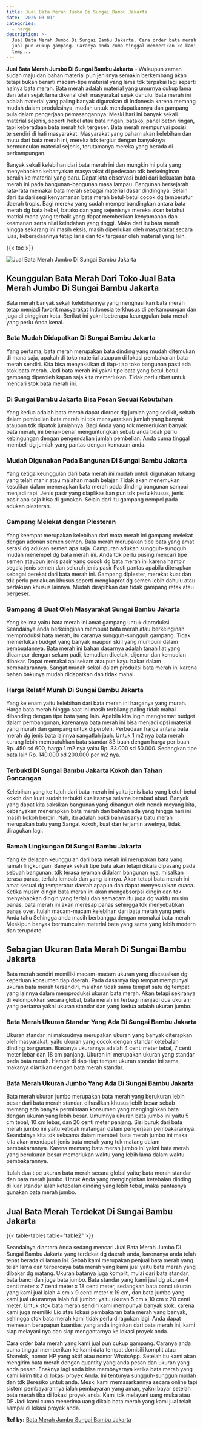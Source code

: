 ```yaml
---
title: Jual Bata Merah Jumbo Di Sungai Bambu Jakarta
date: '2025-03-01'
categories:
  - harga
description: >-
  Jual Bata Merah Jumbo Di Sungai Bambu Jakarta. Cara order bata merah yang kami
  jual pun cukup gampang. Caranya anda cuma tinggal memberikan ke kami data
  temp...
---
```


**Jual Bata Merah Jumbo Di Sungai Bambu Jakarta** – Walaupun zaman sudah maju dan bahan material pun jenisnya semakin berkembang akan tetapi bukan berarti macam-tipe material yang lama tdk terpakai lagi seperti halnya bata merah. Bata merah adalah material yang umurnya cukup lama dan telah sejak lama dikenal oleh masyarakat sejak dahulu. Bata merah ini adalah material yang paling banyak digunakan di Indonesia karena memang mudah dalam produksinya, mudah untuk mendapatkannya dan gampang pula dalam pengerjaan pemasangannya. Meski hari ini banyak sekali material sejenis, seperti hebel atau bata ringan, batako, panel beton ringan, tapi keberadaan bata merah tdk tergeser. Bata merah mempunyai posisi tersendiri di hati masyarakat. Masyarakat yang paham akan kelebihan dan mutu dari bata merah ini, mereka tdk tergiur dengan banyaknya bermunculan material sejenis, terutamanya mereka yang berada di perkampungan.

Banyak sekali kelebihan dari bata merah ini dan mungkin ini pula yang menyebabkan kebanyakan masyarakat di pedesaan tdk berkeinginan beralih ke material yang baru. Dapat kita observasi bukti dari kekuatan bata merah ini pada bangunan-bangunan masa lampau. Bangunan bersejarah rata-rata memakai bata merah sebagai material dasar dindingnya. Selain dari itu dari segi kenyamanan bata merah betul-betul cocok dg temperatur daerah tropis. Bagi mereka yang sudah memperbandingkan antara bata merah dg bata hebel, batako dan yang sejenisnya mereka akan ketahui matrial mana yang terbaik yang dapat memberikan kenyamanan dan keamanan serta nilai keindahan yang tinggi. Maka dari itu bata merah hingga sekarang ini masih eksis, masih diperlukan oleh masyarakat secara luas, keberadaannya tetap laris dan tdk tergeser oleh material yang lain.

{{< toc >}}

![Jual Bata Merah Jumbo Di Sungai Bambu Jakarta](/images/jual-bata-merah-02.png)

## Keunggulan Bata Merah Dari Toko Jual Bata Merah Jumbo Di Sungai Bambu Jakarta

Bata merah banyak sekali kelebihannya yang menghasilkan bata merah tetap menjadi favorit masyarakat Indonesia terkhusus di perkampungan dan juga di pinggiran kota. Berikut ini yakni beberapa keunggulan bata merah yang perlu Anda kenal.

### Bata Mudah Didapatkan Di Sungai Bambu Jakarta

Yang pertama, bata merah merupakan bata dinding yang mudah ditemukan di mana saja, apakah di toko material ataupun di lokasi pembakaran bata merah sendiri. Kita bisa menyaksikan di tiap-tiap toko bangunan pasti ada stok bata merah. Jadi bata merah ini yakni tipe bata yang betul-betul gampang diperoleh kapan saja kita memerlukan. Tidak perlu ribet untuk mencari stok bata merah ini.

### Di Sungai Bambu Jakarta Bisa Pesan Sesuai Kebutuhan

Yang kedua adalah bata merah dapat diorder dg jumlah yang sedikit, sebab dalam pembelian bata merah ini tdk mensyaratkan jumlah yang banyak ataupun tdk dipatok jumlahnya. Bagi Anda yang tdk memerlukan banyak bata merah, ini benar-benar menguntungkan sebab anda tidak perlu kebingungan dengan pengendalian jumlah pembelian. Anda cuma tinggal membeli dg jumlah yang pantas dengan kemauan anda.

### Mudah Digunakan Pada Bangunan Di Sungai Bambu Jakarta

Yang ketiga keunggulan dari bata merah ini mudah untuk digunakan tukang yang telah mahir atau malahan masih belajar. Tidak akan menemukan kesulitan dalam menerapkan bata merah pada dinding bangunan sampai menjadi rapi. Jenis pasir yang diaplikasikan pun tdk perlu khusus, jenis pasir apa saja bisa di gunakan. Selain dari itu gampang nempel pada adukan plesteran.

### Gampang Melekat dengan Plesteran

Yang keempat merupakan kelebihan dari mata merah ini gampang melekat dengan adonan semen semen. Bata merah merupakan tipe bata yang amat serasi dg adukan semen apa saja. Campuran adukan sungguh-sungguh mudah menempel dg bata merah ini. Anda tdk perlu pusing mencari tipe semen ataupun jenis pasir yang cocok dg bata merah ini karena hampir segala jenis semen dan seluruh jenis pasir Pasti pantas apabila diterapkan sebagai perekat dari bata merah ini. Gampang diplester, merekat kuat dan tdk perlu perlakuan khusus seperti mengkaprot dg semen lebih dahulu atau perlakuan khusus lainnya. Mudah dirapihkan dan tidak gampang retak atau bergeser.

### Gampang di Buat Oleh Masyarakat Sungai Bambu Jakarta

Yang kelima yaitu bata merah ini amat gampang untuk diproduksi. Seandainya anda berkeinginan membuat bata merah atau berkeinginan memproduksi bata merah, itu caranya sungguh-sungguh gampang. Tidak memerlukan budget yang banyak maupun skill yang mumpuni dalam pembuatannya. Bata merah ini bahan dasarnya adalah tanah liat yang dicampur dengan sekam padi, kemudian dicetak, dijemur dan kemudian dibakar. Dapat memakai api sekam ataupun kayu bakar dalam pembakarannya. Sangat mudah sekali dalam produksi bata merah ini karena bahan bakunya mudah didapatkan dan tidak mahal.

### Harga Relatif Murah Di Sungai Bambu Jakarta

Yang ke enam yaitu kelebihan dari bata merah ini harganya yang murah. Harga bata merah hingga saat ini masih terbilang paling tidak mahal dibanding dengan tipe bata yang lain. Apabila kita ingin menghemat budget dalam pembangunan, karenanya bata merah ini bisa menjadi opsi material yang murah dan gampang untuk diperoleh. Perbedaan harga antara bata merah dg jenis bata lainnya sangatlah jauh. Untuk 1 m2 nya bata merah kurang lebih membutuhkan bata standar 83 buah dengan harga per buah Rp. 450 sd 600, harga 1 m2 nya yaitu Rp. 33.000 sd 50.000. Sedangkan tipe bata lain Rp. 140.000 sd 200.000 per m2 nya.

### Terbukti Di Sungai Bambu Jakarta Kokoh dan Tahan Goncangan

Kelebihan yang ke tujuh dari bata merah ini yaitu jenis bata yang betul-betul kokoh dan kuat sudah terbukti kualitasnya selama berabad abad. Banyak yang dapat kita saksikan bangunan yang dibangun oleh nenek moyang kita, kebanyakan menerapkan bata merah dan bahkan ada yang hingga hari ini masih kokoh berdiri. Nah, itu adalah bukti bahwasanya batu merah merupakan batu yang Sangat kokoh, kuat dan terjamin awetnya, tidak diragukan lagi.

### Ramah Lingkungan Di Sungai Bambu Jakarta

Yang ke delapan keunggulan dari bata merah ini merupakan bata yang ramah lingkungan. Banyak sekali tipe bata akan tetapi dikala dipasang pada sebuah bangunan, tdk terasa nyaman didalam bangunan nya, misalkan terasa panas, terlalu lembab dan yang lainnya. Akan tetapi bata merah ini amat sesuai dg temperatur daerah apapun dan dapat menyesuaikan cuaca. Ketika musim dingin bata merah ini akan mengabsorpsi dingin dan tdk menyebabkan dingin yang terlalu dan semacam itu juga dg waktu musim panas, bata merah ini akan meresap panas sehingga tdk menyebabkan panas over. Itulah macam-macam kelebihan dari bata merah yang perlu Anda tahu Sehingga anda masih berbangga dengan memakai bata merah Meskipun banyak bermunculan material bata yang sama yang lebih modern dan terupdate.

## Sebagian Ukuran Bata Merah Di Sungai Bambu Jakarta

Bata merah sendiri memiliki macam-macam ukuran yang disesuaikan dg keperluan konsumen tiap daerah. Pada dasarnya tiap tempat mempunyai ukuran bata merah tersendiri, malahan tidak sama tempat satu dg tempat yang lainnya dalam memproduksi ukuran bata merah. Akan tetapi sekiranya di kelompokkan secara global, bata merah ini terbagi menjadi dua ukuran; yang pertama yakni ukuran standar dan yang kedua adalah ukuran jumbo.

### Bata Merah Ukuran Standar Yang Ada Di Sungai Bambu Jakarta

Ukuran standar ini maksudnya merupakan ukuran yang banyak diterapkan oleh masyarakat, yaitu ukuran yang cocok dengan standar ketebalan dinding bangunan. Biasanya ukurannya adalah 4 centi meter tebal, 7 centi meter lebar dan 18 cm panjang. Ukuran ini merupakan ukuran yang standar pada bata merah. Hampir di tiap-tiap tempat ukuran standar ini sama, makanya diartikan dengan bata merah standar.

### Bata Merah Ukuran Jumbo Yang Ada Di Sungai Bambu Jakarta

Bata merah ukuran jumbo merupakan bata merah yang berukuran lebih besar dari bata merah standar. dihasilkan khusus lebih besar sebab memang ada banyak permintaan konsumen yang menginginkan bata dengan ukuran yang lebih besar. Umumnya ukuran bata jumbo ini yaitu 5 cm tebal, 10 cm lebar, dan 20 centi meter panjang. Sisi buruk dari bata merah jumbo ini yaitu ketidak matangan dalam pengerjaan pembakarannya. Seandainya kita tdk seksama dalam membeli bata merah jumbo ini maka kita akan mendapati jenis bata merah yang tdk matang dalam pembakarannya. Karena memang bata merah jumbo ini yakni bata merah yang berukuran besar memerlukan waktu yang lebih lama dalam waktu pembakarannya.

Itulah dua tipe ukuran bata merah secara global yaitu; bata merah standar dan bata merah jumbo. Untuk Anda yang menginginkan ketebalan dinding di luar standar ialah ketebalan dinding yang lebih tebal, maka pantasnya gunakan bata merah jumbo.

## Jual Bata Merah Terdekat Di Sungai Bambu Jakarta

{{< table-tables table="table2" >}}

Seandainya diantara Anda sedang mencari Jual Bata Merah Jumbo Di Sungai Bambu Jakarta yang terdekat dg daerah anda, karenanya anda telah tepat berada di laman ini. Sebab kami merupakan penjual bata merah yang telah lama dan terpercaya bata merah yang kami jual yaitu bata merah yang dibakar dg matang. Ukuran batanya juga komplit, mulai dari bata standar, bata banci dan juga bata jumbo. Bata standar yang kami jual dg ukuran 4 centi meter x 7 centi meter x 18 centi meter, sedangkan bata banci ukuran yang kami jual ialah 4 cm x 9 centi meter x 19 cm, dan bata jumbo yang kami jual ukurannya ialah full jumbo; yaitu ukuran 5 cm x 10 cm x 20 centi meter. Untuk stok bata merah sendiri kami mempunyai banyak stok, karena kami juga memiliki Lio atau lokasi pembakaran bata merah yang banyak, sehingga stok bata merah kami tidak perlu diragukan lagi. Anda dapat memesan berapapun kuantias yang anda inginkan dari bata merah ini, kami siap melayani nya dan siap mengantarnya ke lokasi proyek anda.

Cara order bata merah yang kami jual pun cukup gampang. Caranya anda cuma tinggal memberikan ke kami data tempat domisili komplit atau Sharelok, nomor HP yang aktif atau nomor WhatsApp. Setelah itu kami akan mengirim bata merah dengan quantity yang anda pesan dan ukuran yang anda pesan. Enaknya lagi anda bisa membayarnya ketika bata merah yang kami kirim tiba di lokasi proyek Anda. Ini tentunya sungguh-sungguh mudah dan tdk Beresiko untuk anda. Meski kami memasarkannya secara online tapi sistem pembayarannya ialah pembayaran yang aman, yakni bayar setelah bata merah tiba di lokasi proyek anda. Kami tdk melayani uang muka atau DP Jadi kami cuma menerima uang dikala bata merah yang kami jual telah sampai di lokasi proyek anda.

**Ref by:** [Bata Merah Jumbo Sungai Bambu Jakarta](https://id.wikipedia.org/wiki/Bata)
